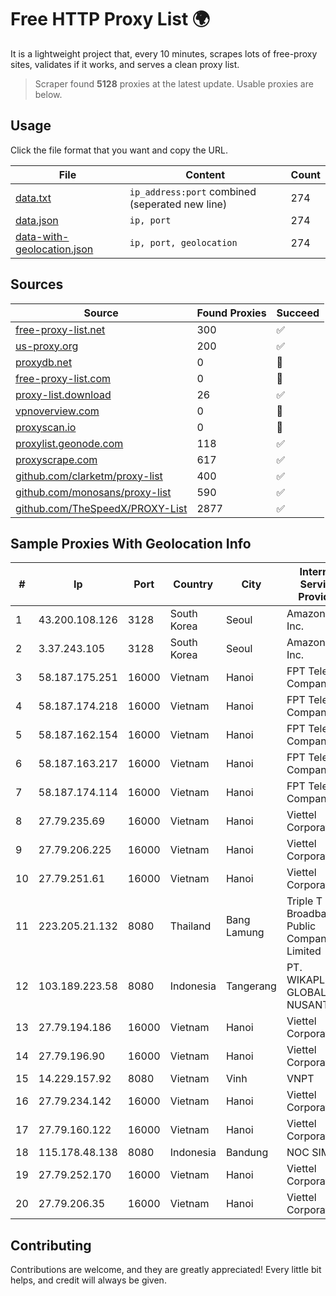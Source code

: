
# Free HTTP Proxy List 🌍

It is a lightweight project that, every 10 minutes, scrapes lots of free-proxy sites, validates if it works, and serves a clean proxy list.


> Scraper found **5128** proxies at the latest update. Usable proxies are below.

## Usage

Click the file format that you want and copy the URL.


|File|Content|Count|
|----|-------|-----|
|[data.txt](https://raw.githubusercontent.com/themiralay/Proxy-List-World/master/data.txt)|`ip_address:port` combined (seperated new line)|274|
|[data.json](https://raw.githubusercontent.com/themiralay/Proxy-List-World/master/data.json)|`ip, port`|274|
|[data-with-geolocation.json](https://raw.githubusercontent.com/themiralay/Proxy-List-World/master/data-with-geolocation.json)|`ip, port, geolocation`|274|

## Sources

|Source|Found Proxies|Succeed|
|------|-------------|-------|
|[free-proxy-list.net](https://free-proxy-list.net)|300|✅|
|[us-proxy.org](https://www.us-proxy.org)|200|✅|
|[proxydb.net](http://proxydb.net)|0|🚫|
|[free-proxy-list.com](https://free-proxy-list.com/?page=&port=&type%5B%5D=http&type%5B%5D=https&up_time=0&search=Search)|0|🚫|
|[proxy-list.download](https://www.proxy-list.download/HTTP)|26|✅|
|[vpnoverview.com](https://vpnoverview.com/privacy/anonymous-browsing/free-proxy-servers)|0|🚫|
|[proxyscan.io](https://www.proxyscan.io)|0|🚫|
|[proxylist.geonode.com](https://proxylist.geonode.com/api/proxy-list?limit=300&page=1&sort_by=lastChecked&sort_type=desc&protocols=http,https)|118|✅|
|[proxyscrape.com](https://api.proxyscrape.com/v2/?request=displayproxies&protocol=http&timeout=10000&country=all&ssl=all&anonymity=all)|617|✅|
|[github.com/clarketm/proxy-list](https://raw.githubusercontent.com/clarketm/proxy-list/master/proxy-list-raw.txt)|400|✅|
|[github.com/monosans/proxy-list](https://raw.githubusercontent.com/monosans/proxy-list/main/proxies/http.txt)|590|✅|
|[github.com/TheSpeedX/PROXY-List](https://raw.githubusercontent.com/TheSpeedX/PROXY-List/master/http.txt)|2877|✅|


## Sample Proxies With Geolocation Info

|#|Ip|Port|Country|City|Internet Service Provider|
|-|--|----|-------|----|-------------------------|
|1|43.200.108.126|3128|South Korea|Seoul|Amazon.com, Inc.|
|2|3.37.243.105|3128|South Korea|Seoul|Amazon.com, Inc.|
|3|58.187.175.251|16000|Vietnam|Hanoi|FPT Telecom Company|
|4|58.187.174.218|16000|Vietnam|Hanoi|FPT Telecom Company|
|5|58.187.162.154|16000|Vietnam|Hanoi|FPT Telecom Company|
|6|58.187.163.217|16000|Vietnam|Hanoi|FPT Telecom Company|
|7|58.187.174.114|16000|Vietnam|Hanoi|FPT Telecom Company|
|8|27.79.235.69|16000|Vietnam|Hanoi|Viettel Corporation|
|9|27.79.206.225|16000|Vietnam|Hanoi|Viettel Corporation|
|10|27.79.251.61|16000|Vietnam|Hanoi|Viettel Corporation|
|11|223.205.21.132|8080|Thailand|Bang Lamung|Triple T Broadband Public Company Limited|
|12|103.189.223.58|8080|Indonesia|Tangerang|PT. WIKAPLUS GLOBAL NUSANTARA|
|13|27.79.194.186|16000|Vietnam|Hanoi|Viettel Corporation|
|14|27.79.196.90|16000|Vietnam|Hanoi|Viettel Corporation|
|15|14.229.157.92|8080|Vietnam|Vinh|VNPT|
|16|27.79.234.142|16000|Vietnam|Hanoi|Viettel Corporation|
|17|27.79.160.122|16000|Vietnam|Hanoi|Viettel Corporation|
|18|115.178.48.138|8080|Indonesia|Bandung|NOC SIMAYA|
|19|27.79.252.170|16000|Vietnam|Hanoi|Viettel Corporation|
|20|27.79.206.35|16000|Vietnam|Hanoi|Viettel Corporation|



## Contributing

Contributions are welcome, and they are greatly appreciated! Every
little bit helps, and credit will always be given.

